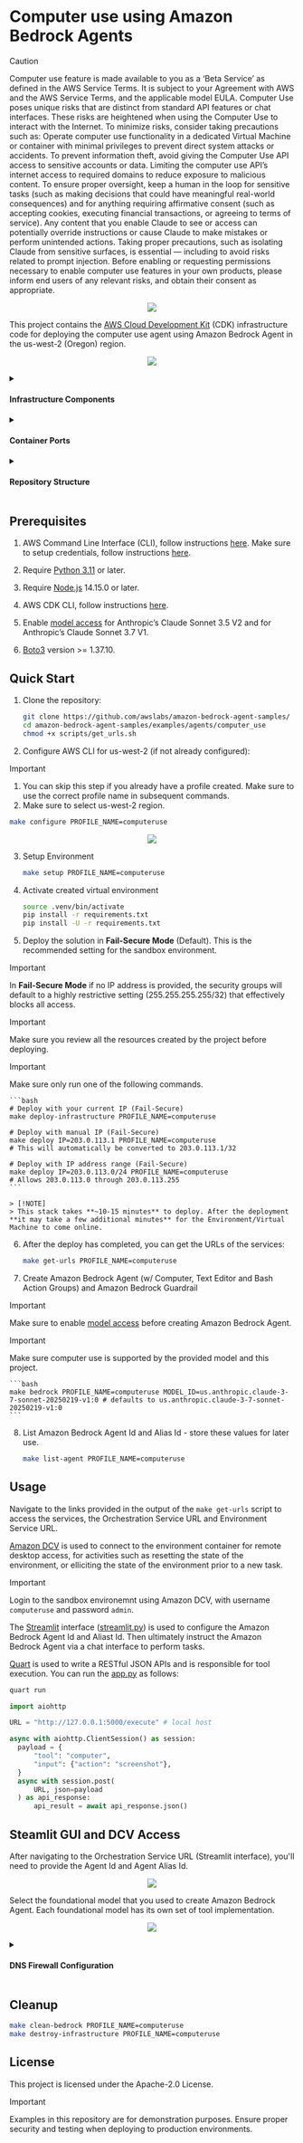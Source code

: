 # Computer use using Amazon Bedrock Agents

> [!CAUTION]
> Computer use feature is made available to you as a ‘Beta Service’ as defined in the AWS Service Terms. It is subject to your Agreement with AWS and the AWS Service Terms, and the applicable model EULA. Computer Use poses unique risks that are distinct from standard API features or chat interfaces. These risks are heightened when using the Computer Use to interact with the Internet. To minimize risks, consider taking precautions such as:
> Operate computer use functionality in a dedicated Virtual Machine or container with minimal privileges to prevent direct system attacks or accidents.
> To prevent information theft, avoid giving the Computer Use API access to sensitive accounts or data.
> Limiting the computer use API’s internet access to required domains to reduce exposure to malicious content.
> To ensure proper oversight, keep a human in the loop for sensitive tasks (such as making decisions that could have meaningful real-world consequences) and for anything requiring affirmative consent (such as accepting cookies, executing financial transactions, or agreeing to terms of service).
> Any content that you enable Claude to see or access can potentially override instructions or cause Claude to make mistakes or perform unintended actions. Taking proper precautions, such as isolating Claude from sensitive surfaces, is essential — including to avoid risks related to prompt injection. Before enabling or requesting permissions necessary to enable computer use features in your own products, please inform end users of any relevant risks, and obtain their consent as appropriate.

<p align="center">
  <img src="./architecture/architecture.png"/>
</p>  

This project contains the [AWS Cloud Development Kit](https://aws.amazon.com/cdk/) (CDK) infrastructure code for deploying the computer use agent using Amazon Bedrock Agent in the us-west-2 (Oregon) region.

<p align="center">
  <img src="./architecture/infrastructure.png"/>
</p>  


<details>
  <summary>
    <h4>Infrastructure Components<h4>
  </summary>
  
  - **Amazon VPC**: Configured with public and private subnets across 2 AZs in us-west-2. This configuration also has VPC flow logs enabled.
  - **Amazon ECR Repository**: Single repository for both environment and orchestration images.
  - **Amazon ECS**: ECS cluster for running containers.
  - **Amazon Task Definition**: Task definations of environment and orchestration containers with appropriate port mappings.
  - **Amazon Security Groups**: 
    - Environment container: Accepts traffic only from orchestration container
    - Orchestration container: Accepts `public` traffic on port 8501
  - **AWS IAM Roles**: Task execution role with minimal permissions
  - **Amazon CloudWatch Logs**: Configured for container logging
  - **AWS KMS**: Encryption key for secure storage

</details>

<details>
<summary>
<h4>Container Ports<h4>
</summary>

- **Environment Container**:
  - 8443: [Amazon DCV](https://aws.amazon.com/hpc/dcv/)
  - 5000: [Quart](https://github.com/pallets/quart) RESTful API
- **Orchestration Container**:
  - 8501: [Streamlit](https://streamlit.io/) interface

</details>

<details>
<summary>
<h4>Repository Structure<h4>
</summary>

```bash
├── src/amazon_bedrock_agent_app/
├── src/sandbox_environment/
├── scripts/
│   ├── create_amazon_bedrock_agent.py
│   ├── delete_amazon_bedrock_agent.py
|   └── ....
├── app.py
├── computer_use_aws_stack.py
└── ....
```
</details>

## Prerequisites

1. AWS Command Line Interface (CLI), follow instructions [here](https://docs.aws.amazon.com/cli/latest/userguide/getting-started-install.html). Make sure to setup credentials, follow instructions [here](https://docs.aws.amazon.com/cli/latest/userguide/getting-started-quickstart.html).

2. Require [Python 3.11](https://www.python.org/downloads/) or later.

3. Require [Node.js](https://nodejs.org/en/download/) 14.15.0 or later.

4. AWS CDK CLI, follow instructions [here](https://docs.aws.amazon.com/cdk/v2/guide/getting_started.html).

5. Enable [model access](https://docs.aws.amazon.com/bedrock/latest/userguide/model-access.html) for Anthropic’s Claude Sonnet 3.5 V2 and for Anthropic’s Claude Sonnet 3.7 V1.

6. [Boto3](https://boto3.amazonaws.com/v1/documentation/api/latest/index.html) version >= 1.37.10.


## Quick Start

1. Clone the repository:

    ```bash
    git clone https://github.com/awslabs/amazon-bedrock-agent-samples/
    cd amazon-bedrock-agent-samples/examples/agents/computer_use
    chmod +x scripts/get_urls.sh
    ```

2. Configure AWS CLI for us-west-2 (if not already configured):

> [!IMPORTANT]
> 1. You can skip this step if you already have a profile created. Make sure to use the correct profile name in subsequent commands.
> 2. Make sure to select us-west-2 region.

```bash
make configure PROFILE_NAME=computeruse
```


<p align="center">
  <img src="./architecture/aws_cli_configure.png"/>
</p>  

3. Setup Environment

    ```bash
    make setup PROFILE_NAME=computeruse
    ```

4. Activate created virtual environment

    ```bash
    source .venv/bin/activate
    pip install -r requirements.txt
    pip install -U -r requirements.txt
    ```

5. Deploy the solution in **Fail-Secure Mode** (Default). This is the recommended setting for the sandbox environment.

> [!IMPORTANT]
> In **Fail-Secure Mode** if no IP address is provided, the security groups will default to a highly restrictive setting (255.255.255.255/32) that effectively blocks all access.

> [!IMPORTANT]
> Make sure you review all the resources created by the project before deploying.

> [!IMPORTANT]
> Make sure only run one of the following commands.

    ```bash
    # Deploy with your current IP (Fail-Secure)
    make deploy-infrastructure PROFILE_NAME=computeruse

    # Deploy with manual IP (Fail-Secure)
    make deploy IP=203.0.113.1 PROFILE_NAME=computeruse
    # This will automatically be converted to 203.0.113.1/32

    # Deploy with IP address range (Fail-Secure)
    make deploy IP=203.0.113.0/24 PROFILE_NAME=computeruse
    # Allows 203.0.113.0 through 203.0.113.255
    ```

    > [!NOTE]
    > This stack takes **~10-15 minutes** to deploy. After the deployment **it may take a few additional minutes** for the Environment/Virtual Machine to come online.

6. After the deploy has completed, you can get the URLs of the services:

    ```bash
    make get-urls PROFILE_NAME=computeruse
    ```

7. Create Amazon Bedrock Agent (w/ Computer, Text Editor and Bash Action Groups) and Amazon Bedrock Guardrail

> [!IMPORTANT]
> Make sure to enable [model access](https://docs.aws.amazon.com/bedrock/latest/userguide/model-access-modify.html) before creating Amazon Bedrock Agent.

> [!IMPORTANT]
> Make sure computer use is supported by the provided model and this project.

    ```bash
    make bedrock PROFILE_NAME=computeruse MODEL_ID=us.anthropic.claude-3-7-sonnet-20250219-v1:0 # defaults to us.anthropic.claude-3-7-sonnet-20250219-v1:0
    ```

8. List Amazon Bedrock Agent Id and Alias Id - store these values for later use.

    ```bash
    make list-agent PROFILE_NAME=computeruse
    ```

## Usage

Navigate to the links provided in the output of the `make get-urls` script to access the services, the Orchestration Service URL and Environment Service URL.

[Amazon DCV](https://aws.amazon.com/hpc/dcv/) is used to connect to the environment container for remote desktop access, for activities such as resetting the state of the environment, or elliciting the state of the environment prior to a new task.

> [!IMPORTANT]
> Login to the sandbox environemnt using Amazon DCV, with username `computeruse` and password `admin`.

The [Streamlit](https://streamlit.io/) interface ([streamlit.py](./src/amazon_bedrock_agent_app/app/streamlit.py)) is used to configure the Amazon Bedrock Agent Id and Aliast Id. Then ultimately instruct the Amazon Bedrock Agent via a chat interface to perform tasks.

[Quart](https://github.com/pallets/quart) is used to write a RESTful JSON APIs and is responsible for tool execution. You can run the [app.py](./src/sandbox_environment/computer_use_demo/app.py) as follows:

```bash
quart run
```

```python
import aiohttp

URL = "http://127.0.0.1:5000/execute" # local host

async with aiohttp.ClientSession() as session:
  payload = {
      "tool": "computer",
      "input": {"action": "screenshot"},
  }
  async with session.post(
      URL, json=payload
  ) as api_response:
      api_result = await api_response.json()
```

## Steamlit GUI and DCV Access

After navigating to the Orchestration Service URL (Streamlit interface), you'll need to provide the Agent Id and Agent Alias Id.

<p align="center">
  <img src="./architecture/agent_config.png"/>
</p>  

Select the foundational model that you used to create Amazon Bedrock Agent. Each foundational model has its own set of tool implementation. 

<p align="center">
  <img src="./architecture/model.png"/>
</p>  

<details>
  <summary>
    <h4>DNS Firewall Configuration<h4>
  </summary>

  The stack includes a Route 53 Resolver DNS Firewall that controls domain access. By default, it operates on an allowlist basis - only explicitly allowed domains can be accessed while all others are blocked.

  ### Default Allowed Domains

  The firewall allows access to:
  - AWS services (*.amazonaws.com, *.aws.dev, etc.)
  - Amazon domains (amazon.com, a2z.com)
  - Anthropic domains (anthropic.com, claude.ai)
  - GitHub domains (github.com, *.githubassets.com)
  - Google domains (google.com, *.googleapis.com)
  - Python package repositories (pypi.org, pythonhosted.org)
  - Internal service discovery domains (*.computer-use.local)

  ### Updating Allowed Domains

  To modify the allowed domains:

  1. Edit the `cfn_firewall_domain_list` in `computer_use_aws_stack.py`
  2. Add or remove domains using the following format:

    ```python
    domains=[
        "example.com",      # Allow exact domain
        "*.example.com",    # Allow all subdomains
    ]
    ```

  3. Redeploy the stack:

    ```bash
    cdk deploy
    ```

  ### Managing DNS Firewall Rules

  View current rules:

  ```bash
  aws route53resolver get-firewall-rule-group --firewall-rule-group-id <ID>
  ```

  Get the rule group ID from stack outputs:

  ```bash
  aws cloudformation describe-stacks --stack-name ComputerUseAwsStack --query 'Stacks[0].Outputs[?OutputKey==`DnsFirewallRuleGroupId`].OutputValue' --output text
  ```

</details>

## Cleanup

```bash
make clean-bedrock PROFILE_NAME=computeruse
make destroy-infrastructure PROFILE_NAME=computeruse
```

## License

This project is licensed under the Apache-2.0 License.

> [!IMPORTANT]
> Examples in this repository are for demonstration purposes. 
> Ensure proper security and testing when deploying to production environments.

